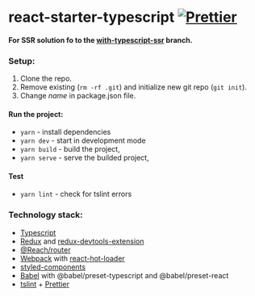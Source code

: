 # react-starter-typescript [![Prettier][prettier]][prettier] #

#### For SSR solution fo to the [with-typescript-ssr](https://github.com/Tomekmularczyk/react-starter/tree/with-typescript-ssr) branch.

### Setup:

1. Clone the repo.
2. Remove existing (`rm -rf .git`) and initialize new git repo (`git init`).
3. Change *name* in package.json file.

#### Run the project:
* `yarn` - install dependencies
* `yarn dev` - start in development mode
* `yarn build` - build the project,
* `yarn serve` - serve the builded project,

#### Test
* `yarn lint` - check for tslint errors

### Technology stack: ###
* [Typescript](https://www.typescriptlang.org/index.html)
* [Redux](https://redux.js.org/) and [redux-devtools-extension](https://github.com/zalmoxisus/redux-devtools-extension)
* [@Reach/router](https://reach.tech/router)
* [Webpack](https://webpack.js.org/) with [react-hot-loader](http://gaearon.github.io/react-hot-loader/)
* [styled-components](https://www.styled-components.com/)
* [Babel](https://babeljs.io/) with @babel/preset-typescript and @babel/preset-react
* [tslint](https://palantir.github.io/tslint/) + [Prettier](https://prettier.io/)

[prettier]: https://img.shields.io/badge/code_style-prettier-ff69b4.svg?style=flat-square
